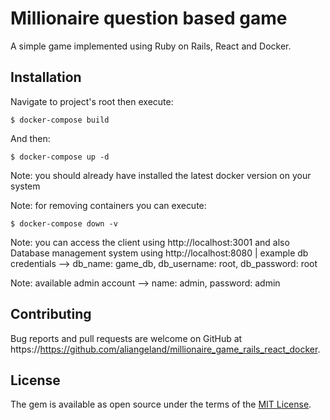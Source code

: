 # Millionaire question based game

A simple game implemented using Ruby on Rails, React and Docker.

## Installation

Navigate to project's root then execute:

    $ docker-compose build

And then:

    $ docker-compose up -d

Note: you should already have installed the latest docker version on your system

Note: for removing containers you can execute:

    $ docker-compose down -v

Note: you can access the client using http://localhost:3001 and also Database management system using http://localhost:8080 | example db credentials --> db_name: game_db, db_username: root, db_password: root

Note: available admin account --> name: admin, password: admin

## Contributing

Bug reports and pull requests are welcome on GitHub at https://https://github.com/aliangeland/millionaire_game_rails_react_docker.

## License

The gem is available as open source under the terms of the [MIT License](https://opensource.org/licenses/MIT).